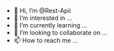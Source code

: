 - 👋 Hi, I’m @Rest-Apii
- 👀 I’m interested in ...
- 🌱 I’m currently learning ...
- 💞️ I’m looking to collaborate on ...
- 📫 How to reach me ...

<!---
Rest-Apii/Rest-Apii is a ✨ special ✨ repository because its `README.md` (this file) appears on your GitHub profile.
You can click the Preview link to take a look at your changes.
--->
